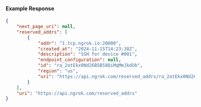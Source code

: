 <!-- Code generated for API Clients. DO NOT EDIT. -->

#### Example Response

```json
{
	"next_page_uri": null,
	"reserved_addrs": [
		{
			"addr": "1.tcp.ngrok.io:20000",
			"created_at": "2024-11-15T14:23:38Z",
			"description": "SSH for device #001",
			"endpoint_configuration": null,
			"id": "ra_2otEkx0Nd26B5B58QiMqMmJkdUb",
			"region": "us",
			"uri": "https://api.ngrok.com/reserved_addrs/ra_2otEkx0Nd26B5B58QiMqMmJkdUb"
		}
	],
	"uri": "https://api.ngrok.com/reserved_addrs"
}
```
